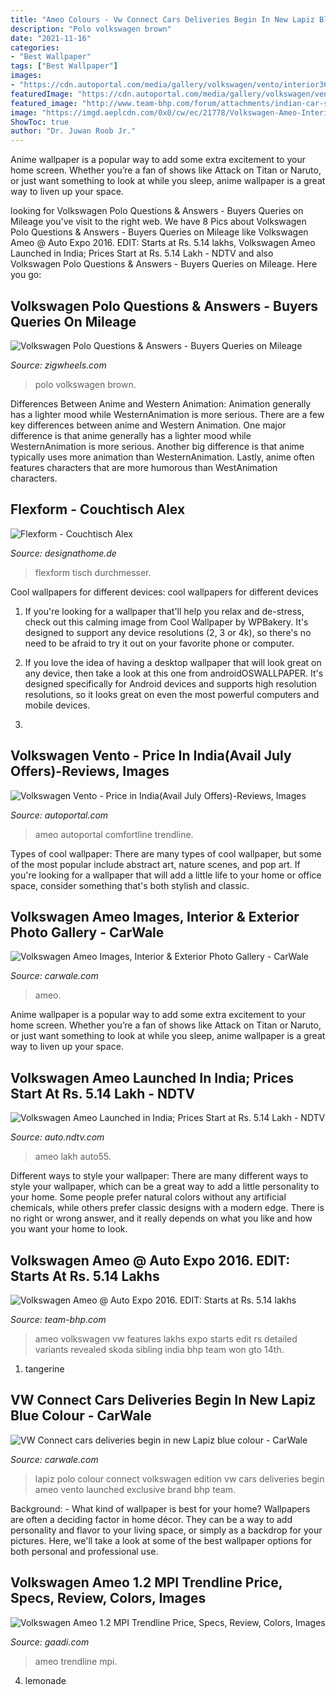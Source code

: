 ```yaml
---
title: "Ameo Colours - Vw Connect Cars Deliveries Begin In New Lapiz Blue Colour"
description: "Polo volkswagen brown"
date: "2021-11-16"
categories:
- "Best Wallpaper"
tags: ["Best Wallpaper"]
images:
- "https://cdn.autoportal.com/media/gallery/volkswagen/vento/interior360/volkswagen-vento-2eac4242.jpg"
featuredImage: "https://cdn.autoportal.com/media/gallery/volkswagen/vento/interior360/volkswagen-vento-2eac4242.jpg"
featured_image: "http://www.team-bhp.com/forum/attachments/indian-car-scene/1468709d1454509007-volkswagen-ameo-auto-expo-2016-edit-starts-rs-5-14-lakhs-01-aaa_2000.jpg"
image: "https://imgd.aeplcdn.com/0x0/cw/ec/21778/Volkswagen-Ameo-Interior-65504.jpg?v=201711021421&amp;wm=1"
ShowToc: true
author: "Dr. Juwan Roob Jr."
---
```



Anime wallpaper is a popular way to add some extra excitement to your home screen. Whether you’re a fan of shows like Attack on Titan or Naruto, or just want something to look at while you sleep, anime wallpaper is a great way to liven up your space.

	

		
looking for Volkswagen Polo Questions &amp; Answers - Buyers Queries on Mileage you've visit to the right web. We have 8 Pics about Volkswagen Polo Questions &amp; Answers - Buyers Queries on Mileage like Volkswagen Ameo @ Auto Expo 2016. EDIT: Starts at Rs. 5.14 lakhs, Volkswagen Ameo Launched in India; Prices Start at Rs. 5.14 Lakh - NDTV and also Volkswagen Polo Questions &amp; Answers - Buyers Queries on Mileage. Here you go:
		
    
## Volkswagen Polo Questions &amp; Answers - Buyers Queries On Mileage

<img loading=lazy src="https://img.gaadicdn.com/images/car-images/large/Volkswagen/Volkswagen-Polo/3036/Volkswagen_polo_Toffee-Brown_34211b.jpg" onerror="this.onerror=null;this.src='https://tse1.mm.bing.net/th?id=OIP.OBzOTsmnlY_h6mIaBOXC_gHaFL&amp;pid=15.1';" alt="Volkswagen Polo Questions &amp; Answers - Buyers Queries on Mileage">

_Source: zigwheels.com_

>polo volkswagen brown. 

	

Differences Between Anime and Western Animation: Animation generally has a lighter mood while WesternAnimation is more serious.
There are a few key differences between anime and Western Animation. One major difference is that anime generally has a lighter mood while WesternAnimation is more serious. Another big difference is that anime typically uses more animation than WesternAnimation. Lastly, anime often features characters that are more humorous than WestAnimation characters.

    
## Flexform - Couchtisch Alex

<img loading=lazy src="http://www.designathome.de/files/9413/1055/2514/flexform_alex_tisch_coachtisch_2.jpg" onerror="this.onerror=null;this.src='https://tse3.mm.bing.net/th?id=OIP.nqJGQ-dER74H8RDXPb09_gHaGE&amp;pid=15.1';" alt="Flexform - Couchtisch Alex">

_Source: designathome.de_

>flexform tisch durchmesser. 

	

Cool wallpapers for different devices:
cool wallpapers for different devices 

1. If you're looking for a wallpaper that'll help you relax and de-stress, check out this calming image from Cool Wallpaper by WPBakery. It's designed to support any device resolutions (2, 3 or 4k), so there's no need to be afraid to try it out on your favorite phone or computer.

2. If you love the idea of having a desktop wallpaper that will look great on any device, then take a look at this one from androidOSWALLPAPER. It's designed specifically for Android devices and supports high resolution resolutions, so it looks great on even the most powerful computers and mobile devices.

3.

    
## Volkswagen Vento - Price In India(Avail July Offers)-Reviews, Images

<img loading=lazy src="https://cdn.autoportal.com/media/gallery/volkswagen/vento/interior360/volkswagen-vento-2eac4242.jpg" onerror="this.onerror=null;this.src='https://tse3.mm.bing.net/th?id=OIP.wZhfb0NeZuL9xFvM2X5nIwHaEU&amp;pid=15.1';" alt="Volkswagen Vento - Price in India(Avail July Offers)-Reviews, Images">

_Source: autoportal.com_

>ameo autoportal comfortline trendline. 

	

Types of cool wallpaper:
There are many types of cool wallpaper, but some of the most popular include abstract art, nature scenes, and pop art. If you're looking for a wallpaper that will add a little life to your home or office space, consider something that's both stylish and classic.

    
## Volkswagen Ameo Images, Interior &amp; Exterior Photo Gallery - CarWale

<img loading=lazy src="https://imgd.aeplcdn.com/0x0/cw/ec/21778/Volkswagen-Ameo-Interior-65504.jpg?v=201711021421&amp;wm=1" onerror="this.onerror=null;this.src='https://tse3.mm.bing.net/th?id=OIP.PynbiQ49kXSsVbZ5WuehDQHaEK&amp;pid=15.1';" alt="Volkswagen Ameo Images, Interior &amp; Exterior Photo Gallery - CarWale">

_Source: carwale.com_

>ameo. 

	

Anime wallpaper is a popular way to add some extra excitement to your home screen. Whether you’re a fan of shows like Attack on Titan or Naruto, or just want something to look at while you sleep, anime wallpaper is a great way to liven up your space.

    
## Volkswagen Ameo Launched In India; Prices Start At Rs. 5.14 Lakh - NDTV

<img loading=lazy src="https://i.ndtvimg.com/i/2016-05/volkswagen-ameo_827x510_61464247102.jpg" onerror="this.onerror=null;this.src='https://tse3.mm.bing.net/th?id=OIP.qSVKa0v6f5aV1qWYC5pkWQHaEk&amp;pid=15.1';" alt="Volkswagen Ameo Launched in India; Prices Start at Rs. 5.14 Lakh - NDTV">

_Source: auto.ndtv.com_

>ameo lakh auto55. 

	

Different ways to style your wallpaper:
There are many different ways to style your wallpaper, which can be a great way to add a little personality to your home. Some people prefer natural colors without any artificial chemicals, while others prefer classic designs with a modern edge. There is no right or wrong answer, and it really depends on what you like and how you want your home to look.

    
## Volkswagen Ameo @ Auto Expo 2016. EDIT: Starts At Rs. 5.14 Lakhs

<img loading=lazy src="http://www.team-bhp.com/forum/attachments/indian-car-scene/1468709d1454509007-volkswagen-ameo-auto-expo-2016-edit-starts-rs-5-14-lakhs-01-aaa_2000.jpg" onerror="this.onerror=null;this.src='https://tse2.mm.bing.net/th?id=OIP.SP-RPKgVB0Razo1pytJ0KwHaE8&amp;pid=15.1';" alt="Volkswagen Ameo @ Auto Expo 2016. EDIT: Starts at Rs. 5.14 lakhs">

_Source: team-bhp.com_

>ameo volkswagen vw features lakhs expo starts edit rs detailed variants revealed skoda sibling india bhp team won gto 14th. 

	

1. tangerine 

    
## VW Connect Cars Deliveries Begin In New Lapiz Blue Colour - CarWale

<img loading=lazy src="https://imgd.aeplcdn.com/642x361/cw/ec/36687/VW-Connect-cars-deliveries-begin-in-new-Lapiz-blue-colour-138583.jpg?wm=1&amp;q=85" onerror="this.onerror=null;this.src='https://tse3.mm.bing.net/th?id=OIP.IU4RXl4IQzjgs5UPptLVEgHaEK&amp;pid=15.1';" alt="VW Connect cars deliveries begin in new Lapiz blue colour - CarWale">

_Source: carwale.com_

>lapiz polo colour connect volkswagen edition vw cars deliveries begin ameo vento launched exclusive brand bhp team. 

	

Background: - What kind of wallpaper is best for your home?
Wallpapers are often a deciding factor in home décor. They can be a way to add personality and flavor to your living space, or simply as a backdrop for your pictures. Here, we'll take a look at some of the best wallpaper options for both personal and professional use.

    
## Volkswagen Ameo 1.2 MPI Trendline Price, Specs, Review, Colors, Images

<img loading=lazy src="https://img.gaadicdn.com/images/carinteriorimages/630x420/Volkswagen/Volkswagen-Ameo/6313/engine-50.jpg" onerror="this.onerror=null;this.src='https://tse2.mm.bing.net/th?id=OIP.3P1HkyQ8-8MNXjIiPnHAbgHaE8&amp;pid=15.1';" alt="Volkswagen Ameo 1.2 MPI Trendline Price, Specs, Review, Colors, Images">

_Source: gaadi.com_

>ameo trendline mpi. 

	

4. lemonade 

